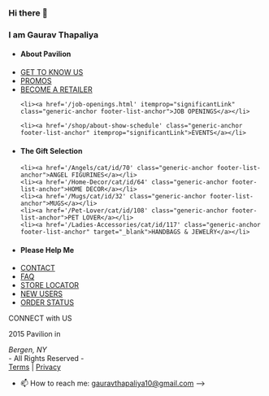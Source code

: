 ### Hi there 👋
### I am Gaurav Thapaliya

<!--
**JaCrispy1/JaCrispy1** is a ✨ _special_ ✨ repository because its `README.md` (this file) appears on your GitHub profile.

Here are some ideas to get you started:

- 🔭 I’m currently working on UI/UX Design

- 🌱 I’m currently learning React, Node JS, PHP and UI/UX Designing.
<main>
    Content
  </main>
<!--Some of this HTML is directly from Pavilion.  You can change it whatever you want if you want to mimic this design.-->
<footer class="flex-rw">
  
  <ul class="footer-list-top">
    <li>
      <h4 class="footer-list-header">About Pavilion</h4></li>
    <li><a href='/shop/about-mission' class="generic-anchor footer-list-anchor" itemprop="significantLink">GET TO KNOW US</a></li>
    <li><a href='/promos.html' class="generic-anchor footer-list-anchor" itemprop="significantLink">PROMOS</a></li>
    <li><a href='/retailers/new-retailers.html' class="generic-anchor footer-list-anchor" itemprop="significantLink">BECOME A RETAILER</a></li>

    <li><a href='/job-openings.html' itemprop="significantLink" class="generic-anchor footer-list-anchor">JOB OPENINGS</a></li>

    <li><a href='/shop/about-show-schedule' class="generic-anchor footer-list-anchor" itemprop="significantLink">EVENTS</a></li>
  </ul>
  <ul class="footer-list-top">
    <li>
      <h4 class="footer-list-header">The Gift Selection</h4></li>


    <li><a href='/Angels/cat/id/70' class="generic-anchor footer-list-anchor">ANGEL FIGURINES</a></li>
    <li><a href='/Home-Decor/cat/id/64' class="generic-anchor footer-list-anchor">HOME DECOR</a></li>
    <li><a href='/Mugs/cat/id/32' class="generic-anchor footer-list-anchor">MUGS</a></li>
    <li><a href='/Pet-Lover/cat/id/108' class="generic-anchor footer-list-anchor">PET LOVER</a></li>
    <li><a href='/Ladies-Accessories/cat/id/117' class="generic-anchor footer-list-anchor" target="_blank">HANDBAGS & JEWELRY</a></li>
  </ul>
  <ul class="footer-list-top">
    <li id='help'>
      <h4 class="footer-list-header">Please Help Me</h4></li>
    <li><a href='/shop/about-contact' class="generic-anchor footer-list-anchor" itemprop="significantLink">CONTACT</a></li>
    <li><a href='/faq.html' class="generic-anchor footer-list-anchor" itemprop="significantLink">FAQ</a></li>
    <li id='find-a-store'><a href='/shop/store-locator' class="generic-anchor footer-list-anchor" itemprop="significantLink">STORE LOCATOR</a></li>
    <li id='user-registration'><a href='/shop/user-registration?URL=' class="generic-anchor footer-list-anchor" itemprop="significantLink">NEW USERS</a></li>
    <li id='order-tracking'><a href='/shop/order-status' itemprop="significantLink" class="generic-anchor footer-list-anchor">ORDER STATUS</a></li>
  </ul>
  <section class="footer-social-section flex-rw">
      <span class="footer-social-overlap footer-social-connect">
      CONNECT <span class="footer-social-small">with</span> US
      </span>
      <span class="footer-social-overlap footer-social-icons-wrapper">
      <a href="http://www.pinterest.com/paviliongift/" class="generic-anchor" target="_blank" title="Pinterest" itemprop="significantLink"><i class="fa fa-pinterest"></i></a>
      <a href="https://www.facebook.com/paviliongift" class="generic-anchor" target="_blank" title="Facebook" itemprop="significantLink"><i class="fa fa-facebook"></i></a>
      <a href="https://twitter.com/PavilionGiftCo" class="generic-anchor" target="_blank" title="Twitter" itemprop="significantLink"><i class="fa fa-twitter"></i></a>
      <a href="http://instagram.com/paviliongiftcompany" class="generic-anchor" target="_blank" title="Instagram" itemprop="significantLink"><i class="fa fa-instagram"></i></a>
      <a href="https://www.youtube.com/channel/UCYgUODvd0qXbu_LkUWpTVEg" class="generic-anchor" target="_blank" title="Youtube" itemprop="significantLink"><i class="fa fa-youtube"></i></a>
      <a href="https://plus.google.com/+Paviliongift/posts" class="generic-anchor" target="_blank" title="Google Plus" itemprop="significantLink"><i class="fa fa-google-plus"></i></a>
      </span>
  </section>
  <section class="footer-bottom-section flex-rw">
<div class="footer-bottom-wrapper">   
<i class="fa fa-copyright" role="copyright">
 
</i> 2015 Pavilion in <address class="footer-address" role="company address">Bergen, NY</address><span class="footer-bottom-rights"> - All Rights Reserved - </span>
    </div>
    <div class="footer-bottom-wrapper">
    <a href="/terms-of-use.html" class="generic-anchor" rel="nofollow">Terms</a> | <a href="/privacy-policy.html" class="generic-anchor" rel="nofollow">Privacy</a>
      </div>
  </section>
</footer>

- 📫 How to reach me:
    gauravthapaliya10@gmail.com
-->

